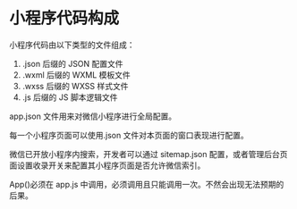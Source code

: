 # 小程序代码构成

小程序代码由以下类型的文件组成：

1. .json 后缀的 JSON 配置文件
2. .wxml 后缀的 WXML 模板文件
3. .wxss 后缀的 WXSS 样式文件
4. .js 后缀的 JS 脚本逻辑文件

app.json 文件用来对微信小程序进行全局配置。

每一个小程序页面可以使用.json 文件对本页面的窗口表现进行配置。

微信已开放小程序内搜索，开发者可以通过 sitemap.json 配置，或者管理后台页面设置收录开关来配置其小程序页面是否允许微信索引。

App()必须在 app.js 中调用，必须调用且只能调用一次。不然会出现无法预期的后果。
